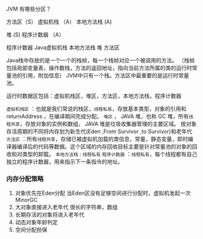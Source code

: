 JVM 有哪些分区？

方法区（S）     虚拟机栈  （A）    本地方法栈 (A)

堆    (S)     程序计数器 （A）



程序计数器 Java虚拟机栈 本地方法栈 堆 方法区

Java栈中存放的是一个一个的栈帧，每一个栈帧对应一个被调用的方法。
（栈帧包括局部变量表，操作数栈，方法的返回地址，指向当前方法所属的类的运行时常量池的引用，附加信息）
JVM中只有一个栈。方法区中最重要的是运行时常量池。


运行时数据区包括：虚拟机栈区，堆区，方法区，本地方法栈，程序计数器

`虚拟机栈区` ：也就是我们常说的栈区，`线程私有`，存放基本类型，对象的引用和 returnAddress ，在编译期间完成分配。
`堆区` ， JAVA 堆，也称 GC 堆，所有`线程共享`，存放对象的实例和数组， JAVA 堆是垃圾收集器管理的主要区域。
  按对象存活周期的不同将内存划为新生代(Eden ,From Survivor ,to Survivor)和老年代
`方法区` ：所有`线程共享`，存储已被虚拟机加载的类信息，常量，静态变量，即时编译器编译后的代码等数据。这个区域的内存回收目标主要是针对常量池的对象的回收和对类型的卸载。
`本地方法栈` : `线程私有`
`程序计数器` ：`线程私有`，每个线程都有自己独立的程序计数器，用来指示下一条指令的地址。


### 内存分配策略
  1. 对象优先在Eden分配
    当Eden区没有足够空间进行分配时，虚拟机发起一次MinorGC
  2. 大对象直接进入老年代
    很长的字符串，数组
  3. 长期存活的对象将进入老年代
  4. 动态对象年龄判定
  5. 空间分配担保
